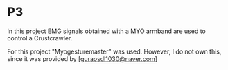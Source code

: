 # P3
In this project EMG signals obtained with a MYO armband are used to control a Crustcrawler. 


For this project "Myogesturemaster" was used. However, I do not own this, since it was provided by [guraosdl1030@naver.com]
